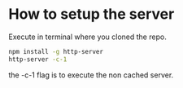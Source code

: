 # How to setup the server

Execute in terminal where you cloned the repo.
```sh
npm install -g http-server
http-server -c-1
```
the -c-1 flag is to execute the non cached server.
